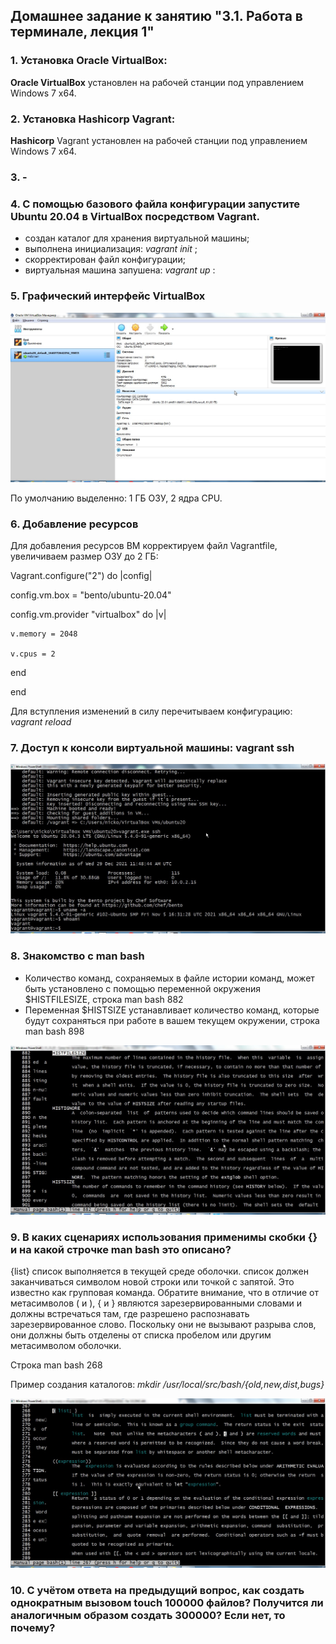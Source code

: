 ## Домашнее задание к занятию "3.1. Работа в терминале, лекция 1"

### 1. Установка Oracle VirtualBox:

**Oracle VirtualBox** установлен на рабочей станции под управлением Windows 7 x64.

### 2. Установка Hashicorp Vagrant:

**Hashicorp** Vagrant установлен на рабочей станции под управлением Windows 7 x64.

### 3. -

### 4. С помощью базового файла конфигурации запустите Ubuntu 20.04 в VirtualBox посредством Vagrant.

- создан каталог для хранения виртуальной машины;
- выполнена инициализация: *vagrant init* ;
- скорректирован файл конфигурации;
- виртуальная машина запушена: *vagrant up* :

### 5. Графический интерфейс VirtualBox

![VirtualBox](virtualbox_ubuntu20.jpg)

По умолчанию выделенно: 1 ГБ ОЗУ, 2 ядра CPU.

### 6. Добавление ресурсов

Для добавления ресурсов ВМ корректируем файл Vagrantfile, увеличиваем размер ОЗУ до 2 ГБ:

Vagrant.configure("2") do |config|

  config.vm.box = "bento/ubuntu-20.04"
  
  config.vm.provider "virtualbox" do |v|

    v.memory = 2048

    v.cpus = 2

  end

end

Для вступления изменений в силу перечитываем конфигурацию: *vagrant reload*

### 7. Доступ к консоли виртуальной машины: vagrant ssh

![VagrantUP](vargant_up.jpg)


### 8. Знакомство с man bash

- Количество команд, сохраняемых в файле истории команд, может быть установлено с помощью переменной окружения $HISTFILESIZE, строка man bash 882
- Переменная $HISTSIZE устанавливает количество команд, которые будут сохраняться при работе в вашем текущем окружении, строка man bash 898

![HISTSIZE](histfilesize.jpg)

### 9. В каких сценариях использования применимы скобки {} и на какой строчке man bash это описано?
{list} список выполняется в текущей среде оболочки. список должен заканчиваться символом новой строки или точкой с запятой. Это известно как групповая команда.
Обратите внимание, что в отличие от метасимволов ( и ), { и } являются зарезервированными словами и должны встречаться там, где разрешено распознавать зарезервированное слово.
Поскольку они не вызывают разрыва слов, они должны быть отделены от списка пробелом или другим метасимволом оболочки.

Cтрока man bash 268

Пример создания каталогов: *mkdir /usr/local/src/bash/{old,new,dist,bugs}*


![quest9](quest9.jpg)

### 10. С учётом ответа на предыдущий вопрос, как создать однократным вызовом touch 100000 файлов? Получится ли аналогичным образом создать 300000? Если нет, то почему?

